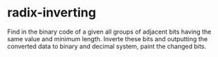# radix-inverting
Find in the binary code of a given all groups of adjacent bits having the same value and minimum length. Inverte these bits and outputting the converted data to binary and decimal system, paint the changed bits.
